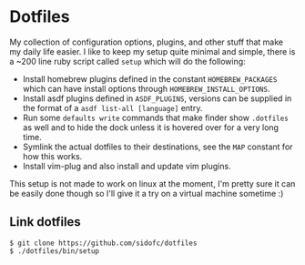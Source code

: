 # Dotfiles

My collection of configuration options, plugins, and other stuff that make my daily life easier.
I like to keep my setup quite minimal and simple, there is a ~200 line ruby script called `setup` which will do the following:

- Install homebrew plugins defined in the constant `HOMEBREW_PACKAGES` which can have install options through `HOMEBREW_INSTALL_OPTIONS`.
- Install asdf plugins defined in `ASDF_PLUGINS`, versions can be supplied in the format of a `asdf list-all [language]` entry.
- Run some `defaults write` commands that make finder show `.dotfiles` as well and to hide the dock unless it is hovered over for a very long time.
- Symlink the actual dotfiles to their destinations, see the `MAP` constant for how this works.
- Install vim-plug and also install and update vim plugins.

This setup is not made to work on linux at the moment, I'm pretty sure it can be easily done though so I'll give it a try on a virtual machine sometime :)

## Link dotfiles

    $ git clone https://github.com/sidofc/dotfiles
    $ ./dotfiles/bin/setup
